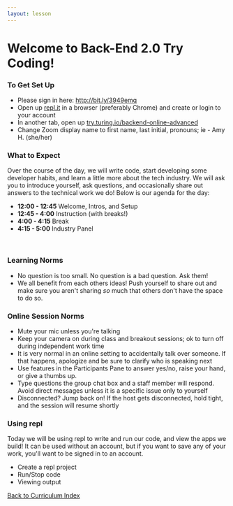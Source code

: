 ```yaml
---
layout: lesson
---
```


# Welcome to Back-End 2.0 Try Coding!

### To Get Set Up

- Please sign in here: <a target="blank" href="http://bit.ly/3949emq"> http://bit.ly/3949emq</a>
- Open up <a target="blank" href="https://repl.it/~">repl.it</a> in a browser (preferably Chrome) and create or login to your account
- In another tab, open up <a target="blank" href="https://try.turing.io/backend-online-advanced">try.turing.io/backend-online-advanced</a>
- Change Zoom display name to first name, last initial, pronouns; ie - Amy H. (she/her)

### What to Expect

Over the course of the day, we will write code, start developing some developer habits, and learn a little more about the tech industry.  We will ask you to introduce yourself, ask questions, and occasionally share out answers to the technical work we do! Below is our agenda for the day:

- **12:00 - 12:45** Welcome, Intros, and Setup
- **12:45 - 4:00** Instruction (with breaks!)
- **4:00 - 4:15** Break
- **4:15 - 5:00** Industry Panel

<br>

### Learning Norms

- No question is too small. No question is a bad question. Ask them!
- We all benefit from each others ideas! Push yourself to share out and make sure you aren't sharing _so_ much that others don't have the space to do so.

### Online Session Norms

- Mute your mic unless you're talking
- Keep your camera on during class and breakout sessions; ok to turn off during independent work time
- It is very normal in an online setting to accidentally talk over someone. If that happens, apologize and be sure to clarify who is speaking next
- Use features in the Participants Pane to answer yes/no, raise your hand, or give a thumbs up.
- Type questions the group chat box and a staff member will respond. Avoid direct messages unless it is a specific issue only to yourself
- Disconnected? Jump back on! If the host gets disconnected, hold tight, and the session will resume shortly

### Using repl

Today we will be using repl to write and run our code, and view the apps we build! It can be used without an account, but if you want to save any of your work, you'll want to be signed in to an account.

- Create a repl project
- Run/Stop code
- Viewing output

<a href="../">Back to Curriculum Index</a>
